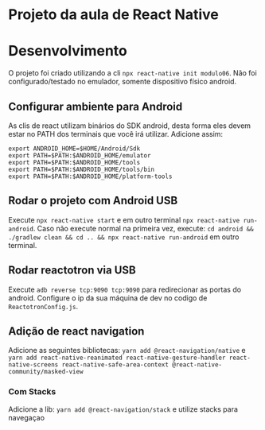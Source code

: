 # Projeto da aula de React Native


# Desenvolvimento
O projeto foi criado utilizando a cli `npx react-native init modulo06`. Não foi configurado/testado no emulador, somente dispositivo físico android.

## Configurar ambiente para Android
As clis de react utilizam binários do SDK android, desta forma eles devem estar no PATH dos terminais que você irá utilizar. Adicione assim:
```
export ANDROID_HOME=$HOME/Android/Sdk
export PATH=$PATH:$ANDROID_HOME/emulator
export PATH=$PATH:$ANDROID_HOME/tools
export PATH=$PATH:$ANDROID_HOME/tools/bin
export PATH=$PATH:$ANDROID_HOME/platform-tools
```

## Rodar o projeto com Android USB
Execute `npx react-native start` e em outro terminal `npx react-native run-android`. 
Caso não execute normal na primeira vez, execute: `cd android && ./gradlew clean && cd .. && npx react-native run-android` em outro terminal.

## Rodar reactotron via USB
Execute `adb reverse tcp:9090 tcp:9090` para redirecionar as portas do android. Configure o ip da sua máquina de dev no codigo de `ReactotronConfig.js`.

## Adição de react navigation
Adicione as seguintes bibliotecas: `yarn add @react-navigation/native` e `yarn add react-native-reanimated react-native-gesture-handler react-native-screens react-native-safe-area-context @react-native-community/masked-view`

### Com Stacks
Adicione a lib: `yarn add @react-navigation/stack` e utilize stacks para navegaçao